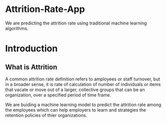 # Attrition-Rate-App
We are predicting the attrition rate using traditional machine learning algorithms.

# Introduction

## What is Attrition 
  A common attrition rate definition refers to amployees or staff turnover, but in a broader sense, it is rate of calculation of number of individuals 
  or items that vacate or move out of a larger, collective groups that can be an organization, over a specified period of time frame.
  
We are buiding a machine learning model to predict the attrition rate among the employees which can help employers to learn and strategies the retention
policies of thier organizations.
 
